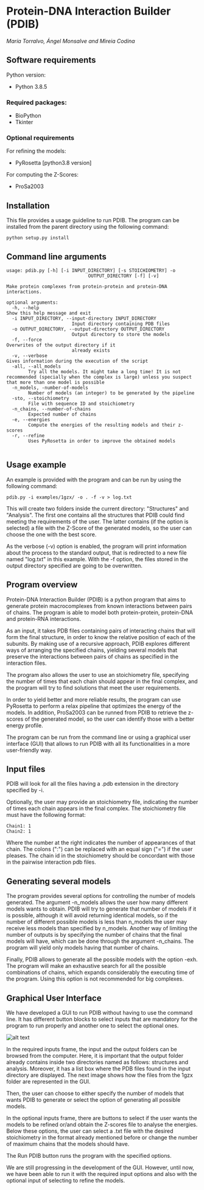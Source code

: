 # Protein-DNA Interaction Builder (PDIB) 
*María Torralvo, Ángel Monsalve and Mireia Codina*


## Software requirements
Python version:
* Python 3.8.5

### Required packages:
* BioPython
* Tkinter

### Optional requirements
For refining the models:
* PyRosetta [python3.8 version]

For computing the Z-Scores:
* ProSa2003

## Installation

This file provides a usage guideline to run PDIB. The program can be installed from the parent directory using the following command:

```
python setup.py install
```

## Command line arguments

```
usage: pdib.py [-h] [-i INPUT_DIRECTORY] [-s STOICHIOMETRY] -o
                              OUTPUT_DIRECTORY [-f] [-v]

Make protein complexes from protein-protein and protein-DNA interactions.

optional arguments:
  -h, --help
Show this help message and exit
  -i INPUT_DIRECTORY, --input-directory INPUT_DIRECTORY
                        Input directory containing PDB files
  -o OUTPUT_DIRECTORY, --output-directory OUTPUT_DIRECTORY
                        Output directory to store the models
  -f, --force	
Overwrites of the output directory if it
                        already exists
  -v, --verbose	
Gives information during the execution of the script
  -all, --all_models
		Try all the models. It might take a long time! It is not recommended (specially when the complex is large) unless you suspect that more than one model is possible
  -n_models, -number-of-models
		Number of models (an integer) to be generated by the pipeline
  -sto, --stoichiometry
		File with sequence ID and stoichiometry
  -n_chains, --number-of-chains
		Expected number of chains
  -e, --energies
		Compute the energies of the resulting models and their z-scores
  -r, --refine
		Uses PyRosetta in order to improve the obtained models


```

## Usage example

An example is provided with the program and can be run by using the following command:
```
pdib.py -i examples/1gzx/ -o . -f -v > log.txt
```
This will create two folders inside the current directory: "Structures" and "Analysis". The first one contains all the structures that PDIB could find meeting the requirements of the user. The latter contains (if the option is selected) a file with the Z-Score of the generated models, so the user can choose the one with the best score.

As the verbose (-v) option is enabled, the program will print information about the process to the standard output, that is redirected to a new file named "log.txt" in this example. With the -f option, the files stored in the output directory specified are going to be overwritten. 


## Program overview

Protein-DNA Interaction Builder (PDIB) is a python program that aims to generate protein macrocomplexes from known interactions between pairs of chains. The program is able to model both protein-protein, protein-DNA and protein-RNA interactions.

As an input, it takes PDB files containing pairs of interacting chains that will form the final structure, in order to know the relative position of each of the subunits. By making use of a recursive approach, PDIB explores different ways of arranging the specified chains, yielding several models that preserve the interactions between pairs of chains as specified in the interaction files.

The program also allows the user to use an stoichiometry file, specifying the number of times that each chain should appear in the final complex, and the program will try to find solutions that meet the user requirements.

In order to yield better and more reliable results, the program can use PyRosetta to perform a relax pipeline that optimizes the energy of the models. In addition, ProSa2003 can be runned from PDIB to retrieve the z-scores of the generated model, so the user can identify those with a better energy profile.

The program can be run from the command line or using a graphical user interface (GUI) that allows to run PDIB with all its functionalities in a more user-friendly way.


## Input files

PDIB will look for all the files having a .pdb extension in the directory specified by -i. 

Optionally, the user may provide an stoichiometry file, indicating the number of times each chain appears in the final complex. The stoichiometry file must have the following format:

```
Chain1: 1
Chain2: 1
```
Where the number at the right indicates the number of appearances of that chain. The colons (":") can be replaced with an equal sign ("=") if the user pleases. The chain id in the stoichiometry should be concordant with those in the pairwise interaction pdb files.

## Generating several models

The program provides several options for controlling the number of models generated. The argument -n_models allows the user how many different models wants to obtain. PDIB will try to generate that number of models if it is possible, although it will avoid returning identical models, so if the number of different possible models is less than n_models the user may receive less models than specified by n_models.
Another way of limiting the number of outputs is by specifying the number of chains that the final models will have, which can be done through the argument -n_chains. The program will yield only models having that number of chains.

Finally, PDIB allows to generate all the possible models with the option -exh. The program will make an exhaustive search for all the possible combinations of chains, which expands considerably the executing time of the program. Using this option is not recommended for big complexes. 


## Graphical User Interface

We have developed a GUI to run PDIB without having to use the command line. It has different button blocks to select inputs that are mandatory for the program to run properly and another one to select the optional ones. 

![alt text](https://https://github.com/angelmf97/PYT-project/blob/main/images/GUI_default.png)

In the required inputs frame, the input and the output folders can be browsed from the computer. Here, it is important that the output folder already contains inside two directories named as follows: structures and analysis. Moreover, it has a list box where the PDB files found in the input directory are displayed. The next image shows how the files from the 1gzx folder are represented in the GUI. 

Then, the user can choose to either specify the number of models that wants PDIB to generate or select the option of generating all possible models. 

In the optional inputs frame, there are buttons to select if the user wants the models to be refined or/and obtain the Z-scores file to analyse the energies. Below these options, the user can select a .txt file with the desired stoichiometry in the format already mentioned before or change the number of maximum chains that the models should have. 

The Run PDIB button runs the program with the specified options.

We are still progressing in the development of the GUI. However, until now, we have been able to run it with the required input options and also with the optional input of selecting to refine the models. 



